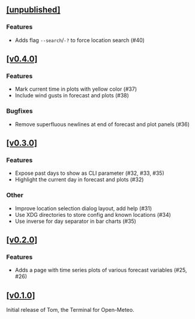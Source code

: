 ## [[unpublished]](https://github.com/mlange-42/tom/compare/v0.4.0...main)

### Features

- Adds flag `--search`/`-?` to force location search (#40)

## [[v0.4.0]](https://github.com/mlange-42/tom/compare/v0.3.0...v0.4.0)

### Features

- Mark current time in plots with yellow color (#37)
- Include wind gusts in forecast and plots (#38)

### Bugfixes

- Remove superfluous newlines at end of forecast and plot panels (#36)

## [[v0.3.0]](https://github.com/mlange-42/tom/compare/v0.2.0...v0.3.0)

### Features

- Expose past days to show as CLI parameter (#32, #33, #35)
- Highlight the current day in forecast and plots (#32)

### Other

- Improve location selection dialog layout, add help (#31)
- Use XDG directories to store config and known locations (#34)
- Use inverse for day separator in bar charts (#35)

## [[v0.2.0]](https://github.com/mlange-42/tom/compare/v0.1.0...v0.2.0)

### Features

* Adds a page with time series plots of various forecast variables (#25, #26)

## [[v0.1.0]](https://github.com/mlange-42/tom/commits/v0.1.0/)

Initial release of Tom, the Terminal for Open-Meteo.

